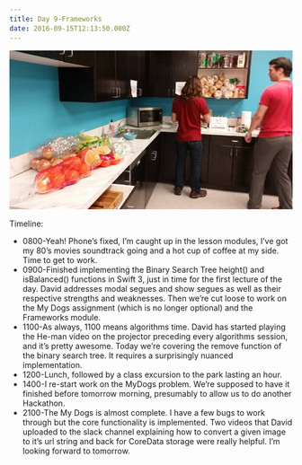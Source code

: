 ```yaml
---
title: Day 9-Frameworks
date: 2016-09-15T12:13:50.000Z
---
```

![Day 9](/assets/images/day9.jpg)

Timeline:
* 0800-Yeah!  Phone’s fixed, I’m caught up in the lesson modules, I’ve got my 80’s movies soundtrack going and a hot cup of coffee at my side.  Time to get to work.
* 0900-Finished implementing the Binary Search Tree height() and isBalanced() functions in Swift 3, just in time for the first lecture of the day.  David addresses modal segues and show segues as well as their respective strengths and weaknesses.  Then we’re cut loose to work on the My Dogs assignment (which is no longer optional) and the Frameworks module. 
* 1100-As always, 1100 means algorithms time.  David has started playing the He-man video on the projector preceding every algorithms session, and it’s pretty awesome.  Today we’re covering the remove function of the binary search tree. It requires a surprisingly nuanced implementation.
* 1200-Lunch, followed by a class excursion to the park lasting an hour.
* 1400-I re-start work on the MyDogs problem.  We’re supposed to have it finished before tomorrow morning, presumably to allow us to do another Hackathon.
* 2100-The My Dogs is almost complete.  I have a few bugs to work through but the core functionality is implemented.  Two videos that David uploaded to the slack channel explaining how to convert a given image to it’s url string and back for CoreData storage were really helpful.  I’m looking forward to tomorrow.
